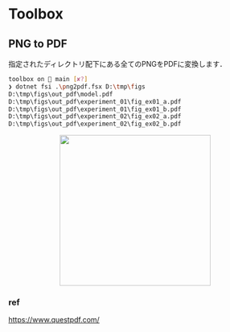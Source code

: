 # Toolbox

## PNG to PDF

指定されたディレクトリ配下にある全てのPNGをPDFに変換します．

```sh
toolbox on  main [✘?]
❯ dotnet fsi .\png2pdf.fsx D:\tmp\figs
D:\tmp\figs\out_pdf\model.pdf
D:\tmp\figs\out_pdf\experiment_01\fig_ex01_a.pdf
D:\tmp\figs\out_pdf\experiment_01\fig_ex01_b.pdf
D:\tmp\figs\out_pdf\experiment_02\fig_ex02_a.pdf
D:\tmp\figs\out_pdf\experiment_02\fig_ex02_b.pdf
```

<p align="center">
  <img 
    width=300 
    src="https://github.com/RyushiAok/toolbox/assets/55625375/a4c05e2f-a40d-40e1-b93c-447f0dee4571"
  />
</p>

### ref

https://www.questpdf.com/
